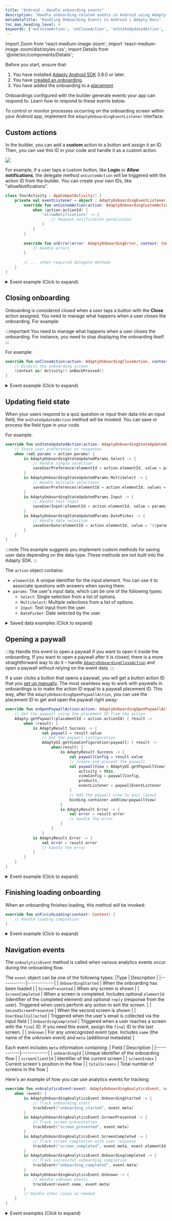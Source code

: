 ```yaml
---
title: "Android - Handle onboarding events"
description: "Handle onboarding-related events in Android using Adapty."
metadataTitle: "Handling Onboarding Events in Android | Adapty Docs"
toc_max_heading_level: 4
keywords: ['onCustomAction', 'onCloseAction', 'onStateUpdatedAction', 'onOpenPaywallAction', 'onFinishLoading', 'onAnalyticsEvent', 'AdaptyOnboardingCustomAction']
---
```

import Zoom from 'react-medium-image-zoom';
import 'react-medium-image-zoom/dist/styles.css';
import Details from '@site/src/components/Details';

Before you start, ensure that:

1. You have installed [Adapty Android SDK](installation-of-adapty-sdks.md) 3.8.0 or later.
2. You have [created an onboarding](create-onboarding.md).
3. You have added the onboarding to a [placement](placements.md).

Onboardings configured with the builder generate events your app can respond to. Learn how to respond to these events below.

To control or monitor processes occurring on the onboarding screen within your Android app, implement the `AdaptyOnboardingEventListener` interface.

## Custom actions

In the builder, you can add a **custom** action to a button and assign it an ID. Then, you can use this ID in your code and handle it as a custom action. 

<Zoom>
  <img src={require('./img/ios-events-1.webp').default}
  style={{
    border: '1px solid #727272', /* border width and color */
    width: '700px', /* image width */
    display: 'block', /* for alignment */
    margin: '0 auto' /* center alignment */
  }}
/>
</Zoom>

For example, if a user taps a custom button, like **Login** or **Allow notifications**, the delegate method `onCustomAction` will be triggered with the action ID from the builder. You can create your own IDs, like "allowNotifications".

```kotlin showLineNumbers
class YourActivity : AppCompatActivity() {
    private val eventListener = object : AdaptyOnboardingEventListener {
        override fun onCustomAction(action: AdaptyOnboardingCustomAction, context: Context) {
            when (action.actionId) {
                "allowNotifications" -> {
                    // Request notification permissions
                }
            }
        }
        
        override fun onError(error: AdaptyOnboardingError, context: Context) {
            // Handle errors
        }
        
        // ... other required delegate methods
    }
}
```

<Details>
<summary>Event example (Click to expand)</summary>

```json
{
  "actionId": "allowNotifications",
  "meta": {
    "onboardingId": "onboarding_123",
    "screenClientId": "profile_screen",
    "screenIndex": 0,
    "screensTotal": 3
  }
}
```
</Details>

## Closing onboarding

Onboarding is considered closed when a user taps a button with the **Close** action assigned. You need to manage what happens when a user closes the onboarding. For example:

:::important
You need to manage what happens when a user closes the onboarding. For instance, you need to stop displaying the onboarding itself.
:::

For example:

```kotlin
override fun onCloseAction(action: AdaptyOnboardingCloseAction, context: Context) {
    // Dismiss the onboarding screen
    (context as? Activity)?.onBackPressed()
}
```

<Details>
<summary>Event example (Click to expand)</summary>

```json
{
  "action_id": "close_button",
  "meta": {
    "onboarding_id": "onboarding_123",
    "screen_cid": "final_screen",
    "screen_index": 3,
    "total_screens": 4
  }
}
```

</Details>

## Updating field state

When your users respond to a quiz question or input their data into an input field, the `onStateUpdatedAction` method will be invoked. You can save or process the field type in your code.

For example:

```kotlin
override fun onStateUpdatedAction(action: AdaptyOnboardingStateUpdatedAction, context: Context) {
    // Store user preferences or responses
    when (val params = action.params) {
        is AdaptyOnboardingStateUpdatedParams.Select -> {
            // Handle single selection
            saveUserPreference(elementId = action.elementId, value = params.value)
        }
        is AdaptyOnboardingStateUpdatedParams.MultiSelect -> {
            // Handle multiple selections
            saveUserPreferences(elementId = action.elementId, values = params.map { it.value })
        }
        is AdaptyOnboardingStateUpdatedParams.Input -> {
            // Handle text input
            saveUserInput(elementId = action.elementId, value = params.value)
        }
        is AdaptyOnboardingStateUpdatedParams.DatePicker -> {
            // Handle date selection
            saveUserDate(elementId = action.elementId, value = "${params.month}-${params.day}-${params.year}")
        }
    }
}
```

:::note
This example suggests you implement custom methods for saving user data depending on the data type. These methods are not built into the Adapty SDK.
:::

The `action` object contains:
- `elementId`: A unique identifier for the input element. You can use it to associate questions with answers when saving them.
- `params`: The user's input data, which can be one of the following types:
  - `Select`: Single selection from a list of options.
  - `MultiSelect`: Multiple selections from a list of options.
  - `Input`: Text input from the user.
  - `DatePicker`: Date selected by the user.

<Details>
<summary>Saved data examples (Click to expand)</summary>

```
// Example of a saved select action
{
    "elementId": "preference_selector",
    "meta": {
        "onboardingId": "onboarding_123",
        "screenClientId": "preferences_screen",
        "screenIndex": 1,
        "screensTotal": 3
    },
    "params": {
        "type": "select",
        "value": {
            "id": "option_1",
            "value": "premium",
            "label": "Premium Plan"
        }
    }
}

// Example of a saved multi-select action
{
    "elementId": "interests_selector",
    "meta": {
        "onboardingId": "onboarding_123",
        "screenClientId": "interests_screen",
        "screenIndex": 2,
        "screensTotal": 3
    },
    "params": {
        "type": "multiSelect",
        "value": [
            {
                "id": "interest_1",
                "value": "sports",
                "label": "Sports"
            },
            {
                "id": "interest_2",
                "value": "music",
                "label": "Music"
            }
        ]
    }
}

// Example of a saved input action
{
    "elementId": "name_input",
    "meta": {
        "onboardingId": "onboarding_123",
        "screenClientId": "profile_screen",
        "screenIndex": 0,
        "screensTotal": 3
    },
    "params": {
        "type": "input",
        "value": {
            "type": "text",
            "value": "John Doe"
        }
    }
}

// Example of a saved date picker action
{
    "elementId": "birthday_picker",
    "meta": {
        "onboardingId": "onboarding_123",
        "screenClientId": "profile_screen",
        "screenIndex": 0,
        "screensTotal": 3
    },
"params": {
    "type": "datePicker",
    "value": {
        "day": 15,
        "month": 6,
        "year": 1990
        }
    }
}
```
</Details>

## Opening a paywall

:::tip
Handle this event to open a paywall if you want to open it inside the onboarding. If you want to open a paywall after it is closed, there is a more straightforward way to do it – handle [`AdaptyOnboardingCloseAction`](#closing-onboarding) and open a paywall without relying on the event data.
:::

If a user clicks a button that opens a paywall, you will get a button action ID that you [set up manually](get-paid-in-onboardings.md). The most seamless way to work with paywalls in onboardings is to make the action ID equal to a paywall placement ID. This way, after the `AdaptyOnboardingOpenPaywallAction`, you can use the placement ID to get and open the paywall right away:

```kotlin
override fun onOpenPaywallAction(action: AdaptyOnboardingOpenPaywallAction, context: Context) {
    // Get the paywall using the placement ID from the action
    Adapty.getPaywall(placementId = action.actionId) { result ->
        when (result) {
            is AdaptyResult.Success -> {
                val paywall = result.value
                // Get the paywall configuration
                AdaptyUI.getViewConfiguration(paywall) { result ->
                    when(result) {
                        is AdaptyResult.Success -> {
                            val paywallConfig = result.value
                            // Create and present the paywall
                            val paywallView = AdaptyUI.getPaywallView(
                                activity = this,
                                viewConfig = paywallConfig,
                                products,
                                eventListener = paywallEventListener
                            )
                            // Add the paywall view to your layout
                            binding.container.addView(paywallView)
                        }
                        is AdaptyResult.Error -> {
                            val error = result.error
                            // handle the error
                        }
                    }
                }
            is AdaptyResult.Error -> {
                val error = result.error
                // handle the error
            }        
        }
    }
}
```

<Details>
<summary>Event example (Click to expand)</summary>

```json
{
    "action_id": "premium_offer_1",
    "meta": {
        "onboarding_id": "onboarding_123",
        "screen_cid": "pricing_screen",
        "screen_index": 2,
        "total_screens": 4
    }
}
```

</Details>

## Finishing loading onboarding

When an onboarding finishes loading, this method will be invoked:

```kotlin
override fun onFinishLoading(context: Context) {
    // Handle loading completion
}
```


<Details>
<summary>Event example (Click to expand)</summary>

```json
{
    "meta": {
        "onboarding_id": "onboarding_123",
        "screen_cid": "welcome_screen",
        "screen_index": 0,
        "total_screens": 4
    }
}
```

</Details>

## Navigation events

The `onAnalyticsEvent` method is called when various analytics events occur during the onboarding flow.

The `event` object can be one of the following types:
|Type | Description |
|------------|-------------|
| `OnboardingStarted` | When the onboarding has been loaded |
| `ScreenPresented` | When any screen is shown |
| `ScreenCompleted` | When a screen is completed. Includes optional `elementId` (identifier of the completed element) and optional `reply` (response from the user). Triggered when users perform any action to exit the screen. |
| `SecondScreenPresented` | When the second screen is shown |
| `UserEmailCollected` | Triggered when the user's email is collected via the input field |
| `OnboardingCompleted` | Triggered when a user reaches a screen with the `final` ID. If you need this event, assign the `final` ID to the last screen. |
| `Unknown` | For any unrecognized event type. Includes `name` (the name of the unknown event) and `meta` (additional metadata) |

Each event includes `meta` information containing:
| Field | Description |
|------------|-------------|
| `onboardingId` | Unique identifier of the onboarding flow |
| `screenClientId` | Identifier of the current screen |
| `screenIndex` | Current screen's position in the flow |
| `totalScreens` | Total number of screens in the flow |

Here's an example of how you can use analytics events for tracking:

```kotlin
override fun onAnalyticsEvent(event: AdaptyOnboardingAnalyticsEvent, context: Context) {
    when (event) {
        is AdaptyOnboardingAnalyticsEvent.OnboardingStarted -> {
            // Track onboarding start
            trackEvent("onboarding_started", event.meta)
        }
        is AdaptyOnboardingAnalyticsEvent.ScreenPresented -> {
            // Track screen presentation
            trackEvent("screen_presented", event.meta)
        }
        is AdaptyOnboardingAnalyticsEvent.ScreenCompleted -> {
            // Track screen completion with user response
            trackEvent("screen_completed", event.meta, event.elementId, event.reply)
        }
        is AdaptyOnboardingAnalyticsEvent.OnboardingCompleted -> {
            // Track successful onboarding completion
            trackEvent("onboarding_completed", event.meta)
        }
        is AdaptyOnboardingAnalyticsEvent.Unknown -> {
            // Handle unknown events
            trackEvent(event.name, event.meta)
        }
        // Handle other cases as needed
    }
}
``` 

<Details>
<summary>Event examples (Click to expand)</summary>

```
// onboardingStarted
{
  "name": "onboarding_started",
  "meta": {
    "onboarding_id": "onboarding_123",
    "screen_cid": "welcome_screen",
    "screen_index": 0,
    "total_screens": 4
  }
}

// screenPresented

{
    "name": "screen_presented",
    "meta": {
        "onboarding_id": "onboarding_123",
        "screen_cid": "interests_screen",
        "screen_index": 2,
        "total_screens": 4
    }
}

// screenCompleted

{
    "name": "screen_completed",
    "meta": {
        "onboarding_id": "onboarding_123",
        "screen_cid": "profile_screen",
        "screen_index": 1,
        "total_screens": 4
    },
    "params": {
        "element_id": "profile_form",
        "reply": "success"
    }
}

// secondScreenPresented

{
    "name": "second_screen_presented",
    "meta": {
        "onboarding_id": "onboarding_123",
        "screen_cid": "profile_screen",
        "screen_index": 1,
        "total_screens": 4
    }
}

// userEmailCollected

{
    "name": "user_email_collected",
    "meta": {
        "onboarding_id": "onboarding_123",
        "screen_cid": "profile_screen",
        "screen_index": 1,
        "total_screens": 4
    }
}

// onboardingCompleted

{
    "name": "onboarding_completed",
    "meta": {
        "onboarding_id": "onboarding_123",
        "screen_cid": "final_screen",
        "screen_index": 3,
        "total_screens": 4
    }
}

```

</Details>
